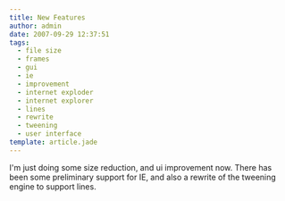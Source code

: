```yaml
---
title: New Features
author: admin
date: 2007-09-29 12:37:51
tags: 
  - file size
  - frames
  - gui
  - ie
  - improvement
  - internet exploder
  - internet explorer
  - lines
  - rewrite
  - tweening
  - user interface
template: article.jade
---
```


I'm just doing some size reduction, and ui improvement now. There has been some preliminary support for IE, and also a rewrite of the tweening engine to support lines.
